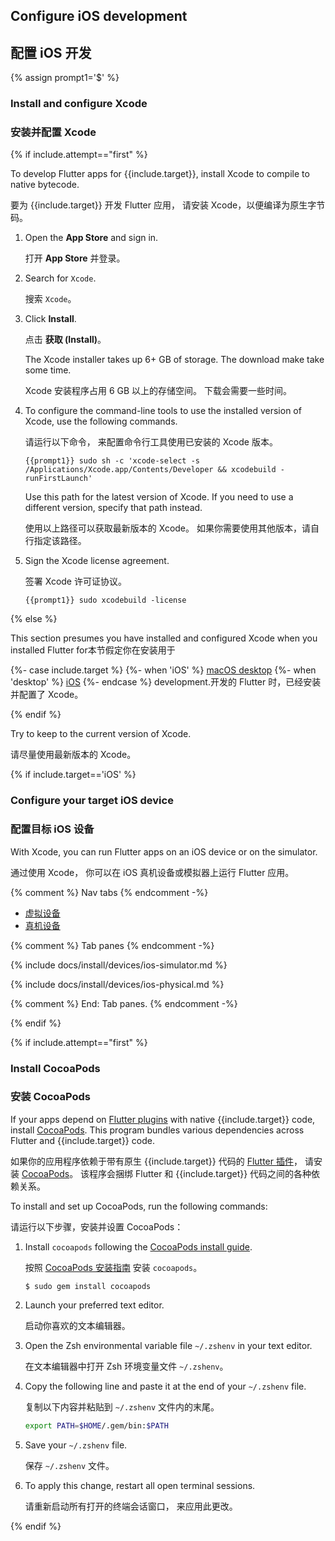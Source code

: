 
## Configure iOS development

## 配置 iOS 开发

{% assign prompt1='$' %}

### Install and configure Xcode

### 安装并配置 Xcode

{% if include.attempt=="first" %}

To develop Flutter apps for {{include.target}}, install Xcode to compile to native bytecode.

要为 {{include.target}} 开发 Flutter 应用，
请安装 Xcode，以便编译为原生字节码。

1. Open the **App Store** and sign in.

   打开 **App Store** 并登录。

1. Search for `Xcode`.

   搜索 `Xcode`。

1. Click **Install**.

   点击 **获取 (Install)**。

   The Xcode installer takes up 6+ GB of storage.
   The download make take some time.

   Xcode 安装程序占用 6 GB 以上的存储空间。
   下载会需要一些时间。

1. To configure the command-line tools to use the installed version of Xcode,
   use the following commands.

   请运行以下命令，
   来配置命令行工具使用已安装的 Xcode 版本。

    ```console
    {{prompt1}} sudo sh -c 'xcode-select -s /Applications/Xcode.app/Contents/Developer && xcodebuild -runFirstLaunch'
    ```

   Use this path for the latest version of Xcode.
   If you need to use a different version, specify that path instead.

   使用以上路径可以获取最新版本的 Xcode。
   如果你需要使用其他版本，请自行指定该路径。

1. Sign the Xcode license agreement.

   签署 Xcode 许可证协议。

    ```console
    {{prompt1}} sudo xcodebuild -license
    ```

{% else %}

<t>This section presumes you have installed and configured Xcode when you
installed Flutter for</t><t>本节假定你在安装用于</t>

{%- case include.target %}
{%- when 'iOS' %}
[macOS desktop][macos-install]
{%- when 'desktop' %}
[iOS][ios-install]
{%- endcase %}
 <t>development.</t><t>开发的 Flutter 时，已经安装并配置了 Xcode。</t>

[macos-install]: /get-started/install/macos/desktop/#configure-ios-development
[ios-install]: /get-started/install/macos/mobile-ios/#configure-ios-development

{% endif %}

Try to keep to the current version of Xcode.

请尽量使用最新版本的 Xcode。

{% if include.target=='iOS' %}

### Configure your target iOS device

### 配置目标 iOS 设备

With Xcode, you can run Flutter apps on an iOS device or on the simulator.

通过使用 Xcode，
你可以在 iOS 真机设备或模拟器上运行 Flutter 应用。

{% comment %} Nav tabs {% endcomment -%}
<ul class="nav nav-tabs" id="ios-devices-vp" role="tablist">
    <li class="nav-item">
        <a class="nav-link active" id="virtual-tab" href="#virtual" role="tab" aria-controls="virtual" aria-selected="true">虚拟设备</a>
    </li>
    <li class="nav-item">
        <a class="nav-link" id="physical-tab" href="#physical" role="tab" aria-controls="physical" aria-selected="false">真机设备</a>
    </li>
</ul>

{% comment %} Tab panes {% endcomment -%}
<div class="tab-content">

<div class="tab-pane active" id="virtual" role="tabpanel" aria-labelledby="virtual-tab">

{% include docs/install/devices/ios-simulator.md %}

</div>

<div class="tab-pane" id="physical" role="tabpanel" aria-labelledby="physical-tab">

{% include docs/install/devices/ios-physical.md %}

</div>
</div>
{% comment %} End: Tab panes. {% endcomment -%}

{% endif %}

{% if include.attempt=="first" %}

### Install CocoaPods

### 安装 CocoaPods

If your apps depend on [Flutter plugins][] with native {{include.target}} code,
install [CocoaPods][cocoapods].
This program bundles various dependencies across
Flutter and {{include.target}} code.

如果你的应用程序依赖于带有原生 {{include.target}} 代码的 [Flutter 插件][Flutter plugins]，
请安装 [CocoaPods][cocoapods]。
该程序会捆绑 Flutter 和 {{include.target}} 代码之间的各种依赖关系。

To install and set up CocoaPods, run the following commands:

请运行以下步骤，安装并设置 CocoaPods：

1. Install `cocoapods` following the
   [CocoaPods install guide][cocoapods].

   按照 [CocoaPods 安装指南][cocoapods]
   安装 `cocoapods`。

   ```console
   $ sudo gem install cocoapods
   ```
1. Launch your preferred text editor.

   启动你喜欢的文本编辑器。

1. Open the Zsh environmental variable file `~/.zshenv` in your text editor.

   在文本编辑器中打开 Zsh 环境变量文件 `~/.zshenv`。

1. Copy the following line and paste it at the end of your `~/.zshenv` file.

   复制以下内容并粘贴到 `~/.zshenv` 文件内的末尾。

   ```bash
   export PATH=$HOME/.gem/bin:$PATH
   ```

1. Save your `~/.zshenv` file.

   保存 `~/.zshenv` 文件。

1. To apply this change, restart all open terminal sessions.

   请重新启动所有打开的终端会话窗口，
   来应用此更改。

[Flutter plugins]: /packages-and-plugins/developing-packages#types

{% endif %}

[cocoapods]: https://guides.cocoapods.org/using/getting-started.html#installation

